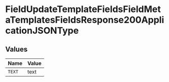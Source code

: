 # FieldUpdateTemplateFieldsFieldMetaTemplatesFieldsResponse200ApplicationJSONType


## Values

| Name   | Value  |
| ------ | ------ |
| `TEXT` | text   |